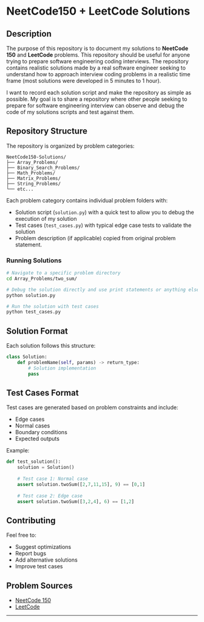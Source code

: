 # NeetCode150 + LeetCode Solutions

## Description

The purpose of this repository is to document my solutions to **NeetCode 150** and **LeetCode** problems. This repository should be useful for anyone trying to prepare software engineering coding interviews. The repository contains realistic solutions made by a real software engineer seeking to understand how to approach interview coding problems in a realistic time frame (most solutions were developed in 5 minutes to 1 hour).

I want to record each solution script and make the repository as simple as possible. My goal is to share a repository where other people seeking to prepare for software engineering interview can observe and debug the code of my solutions scripts and test against them.

## Repository Structure

The repository is organized by problem categories:

```
NeetCode150-Solutions/
├── Array_Problems/
├── Binary_Search_Problems/
├── Math_Problems/
├── Matrix_Problems/
├── String_Problems/
└── etc...
```

Each problem category contains individual problem folders with:
- Solution script (`solution.py`) with a quick test to allow you to debug the execution of my solution
- Test cases (`test_cases.py`) with  typical edge case tests to validate the solution
- Problem description (if applicable) copied from original problem statement.

### Running Solutions

```bash
# Navigate to a specific problem directory
cd Array_Problems/two_sum/

# Debug the solution directly and use print statements or anything else you want
python solution.py

# Run the solution with test cases
python test_cases.py
```

## Solution Format

Each solution follows this structure:

```python
class Solution:
    def problemName(self, params) -> return_type:
        # Solution implementation
        pass
```

## Test Cases Format

Test cases are generated based on problem constraints and include:
- Edge cases
- Normal cases
- Boundary conditions
- Expected outputs

Example:
```python
def test_solution():
    solution = Solution()
    
    # Test case 1: Normal case
    assert solution.twoSum([2,7,11,15], 9) == [0,1]
    
    # Test case 2: Edge case
    assert solution.twoSum([3,2,4], 6) == [1,2]
```

## Contributing

Feel free to:
- Suggest optimizations
- Report bugs
- Add alternative solutions
- Improve test cases

## Problem Sources

- [NeetCode 150](https://neetcode.io/practice)
- [LeetCode](https://leetcode.com/)

---

